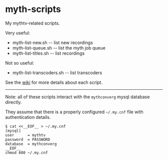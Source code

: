 # myth-scripts

My mythtv-related scripts.

Very useful:

 - myth-list-new.sh          -- list new recordings
 - myth-list-queue.sh        -- list the myth job queue
 - myth-list-titles.sh       -- list recordings

Not so useful:

 - myth-list-transcoders.sh  -- list transcoders

See the [wiki](https://github.com/craig-sanders/myth-scripts/wiki) for
more details about each script.

---

Note: all of these scripts interact with the `mythconverg` mysql
database directly.

They assume that there is a properly configured `~/.my.cnf` file with
authentication details.

    $ cat <<__EOF__ > ~/.my.cnf
    [mysql]
    user      = mythtv
    password  = PASSWORD
    database  = mythconverg
    __EOF__
    chmod 600 ~/.my.cnf

